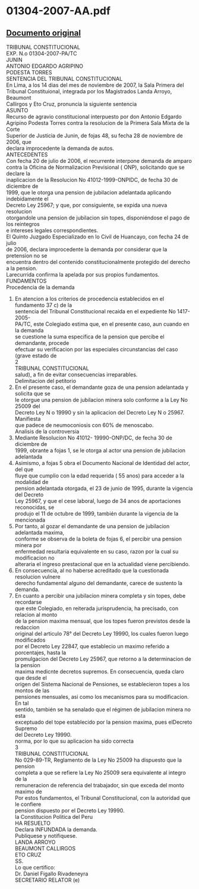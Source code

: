 
01304-2007-AA.pdf
=================
  
[Documento original](https://tc.gob.pe/jurisprudencia/2008/01304-2007-AA.pdf)  
---  
TRIBUNAL CONSTITUCIONAL  
EXP. N.o 01304-2007-PA/TC  
JUNIN  
ANTONIO EDGARDO AGRIPINO  
PODESTA TORRES  
SENTENCIA DEL TRIBUNAL CONSTITUCIONAL  
En Lima, a los 14 dias del mes de noviembre de 2007, la Sala Primera del  
Tribunal Constituional, integrada por los Magistrados Landa Arroyo, Beaumont  
Callirgos y Eto Cruz, pronuncia la siguiente sentencia  
ASUNTO  
Recurso de agravio constitucional interpuesto por don Antonio Edgardo  
Agripino Podesta Torres contra la resolucion de la Primera Sala Mixta de la Corte  
Superior de Justicia de Junin, de fojas 48, su fecha 28 de noviembre de 2006, que  
declara improcedente la demanda de autos.  
ANTECEDENTES  
Con fecha 20 de julio de 2006, el recurrente interpone demanda de amparo  
contra la Oficina de Normalizacion Previsional ( ONP), solicitando que se declare la  
inaplicacion de la Resolucion No 41012-1999-ONPIDC, de fecha 30 de diciembre de  
1999, que le otorga una pension de jubilacion adelantada aplicando indebidamente el  
Decreto Ley 25967; y que, por consiguiente, se expida una nueva resolucion  
otorgandole una pension de jubilacion sin topes, disponiéndose el pago de los reintegros  
e intereses legales correspondientes.  
El Quinto Juzgado Especializado en lo Civil de Huancayo, con fecha 24 de julio  
de 2006, declara improcedente la demanda por considerar que la pretension no se  
encuentra dentro del contenido constitucionalmente protegido del derecho a la pension.  
Larecurrida confirma la apelada por sus propios fundamentos.  
FUNDAMENTOS  
Procedencia de la demanda  
1. En atencion a los criterios de procedencia establecidos en el fundamento 37 c) de la  
sentencia del Tribunal Constitucional recaida en el expediente No 1417-2005-  
PA/TC, este Colegiado estima que, en el presente caso, aun cuando en la demanda  
se cuestione la suma especifica de la pension que percibe el demandante, procede  
efectuar su verificacion por las especiales circunstancias del caso (grave estado de  
2  
TRIBUNAL CONSTITUCIONAL  
salud), a fin de evitar consecuencias irreparables.  
Delimitacion del petitorio  
2. En el presente caso, el demandante goza de una pension adelantada y solicita que se  
le otorgue una pension de jubilacion minera solo conforme a la Ley No 25009 del  
Decreto Ley N o 19990 y sin la aplicacion del Decreto Ley N o 25967. Manifiesta  
que padece de neumoconiosis con 60% de menoscabo.  
Analisis de la controversia  
3. Mediante Resolucion No 41012- 19990-ONP/DC, de fecha 30 de diciembre de  
1999, obrante a fojas 1, se le otorga al actor una pension de jubilacion adelantada  
4. Asimismo, a fojas 5 obra el Documento Nacional de Identidad del actor, del que  
fluye que cumplio con la edad requerida ( 55 anos) para acceder a la modalidad de  
pension adelantada otorgada, el 23 de junio de 1995, durante la vigencia del Decreto  
Ley 25967, y que el cese laboral, luego de 34 anos de aportaciones reconocidas, se  
produjo el 11 de octubre de 1999, también durante la vigencia de la mencionada  
5. Por tanto, al gozar el demandante de una pension de jubilacion adelantada maxima,  
conforme se observa de la boleta de fojas 6, el percibir una pension minera por  
enfermedad resultaria equivalente en su caso, razon por la cual su modificacion no  
alteraria el ingreso prestacional que en la actualidad viene percibiendo.  
6. En consecuencia, al no haberse acreditado que la cuestionada resolucion vulnere  
derecho fundamental alguno del demandante, carece de sustento la demanda.  
7. En cuanto a percibir una jubilacion minera completa y sin topes, debe recordarse  
que este Colegiado, en reiterada jurisprudencia, ha precisado, con relacion al monto  
de la pension maxima mensual, que los topes fueron previstos desde la redaccion  
original del articulo 78° del Decreto Ley 19990, los cuales fueron luego modificados  
por el Decreto Ley 22847, que establecio un maximo referido a porcentajes, hasta la  
promulgacion del Decreto Ley 25967, que retorno a la determinacion de la pension  
maxima medicnte decretos supremos. En consecuencia, queda claro que desde el  
origen del Sistema Nacional de Pensiones, se establecieron topes a los montos de las  
pensiones mensuales, asi como los mecanismos para su modificacion. En tal  
sentido, también se ha senalado que el régimen de jubilacion minera no esta  
exceptuado del tope establecido por la pension maxima, pues elDecreto Supremo  
del Decreto Ley 19990.  
norma, por lo que su aplicacion ha sido correcta  
3  
TRIBUNAL CONSTITUCIONAL  
No 029-89-TR, Reglamento de la Ley No 25009 ha dispuesto que la pension  
completa a que se refiere la Ley No 25009 sera equivalente al integro de la  
remuneracion de referencia del trabajador, sin que exceda del monto maximo de  
Por estos fundamentos, el Tribunal Constitucional, con la autoridad que le confiere  
pension dispuesto por el Decreto Ley 19990.  
la Constitucion Politica del Peru  
HA RESUELTO  
Declara INFUNDADA la demanda.  
Publiquese y notifiquese.  
LANDA ARROYO  
BEAUMONT CALLIRGOS  
ETO CRUZ  
SS.  
Lo que certifico:  
Dr. Daniel Figallo Rivadeneyra  
SECRETARIO RELATOR (e)
